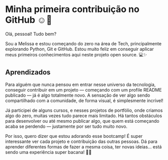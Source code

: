 # Minha primeira contribuição no GitHub ☺️🎉

Olá, pessoal! Tudo bem?

Sou a Melissa e estou começando do zero na área de Tech, principalmente explorando Python, Git e GitHub.
Estou muito feliz em conseguir aplicar meus primeiros conhecimentos aqui neste projeto open source. 💻✨


## Aprendizados

Para alguém que nunca pensou em entrar nesse universo da tecnologia, conseguir contribuir em um projeto — começando com um profile README publicado — já é algo totalmente novo. A sensação de ver algo sendo compartilhado com a comunidade, de forma visual, é simplesmente incrível!

Já participei de alguns cursos, e nesses projetos de portfólio, onde criamos algo do zero, muitas vezes tudo parece mais limitado. Há tantos obstáculos para desenvolver ou até mesmo publicar algo, que quem está começando acaba se perdendo — justamente por ser tudo muito novo.

Por isso, quero dizer que estou adorando esse bootcamp! É super interessante ver cada projeto e contribuição das outras pessoas. Dá para aprender diferentes formas de fazer a mesma coisa, ter novas ideias… está sendo uma experiência super bacana! 🚀🌟
